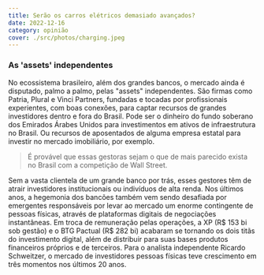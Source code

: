 ```yaml
---
title: Serão os carros elétricos demasiado avançados?
date: 2022-12-16
category: opinião
cover: ./src/photos/charging.jpeg
---
```

### As 'assets' independentes
No ecossistema brasileiro, além dos grandes bancos, o mercado ainda é disputado, palmo a palmo, pelas "assets" independentes. São firmas como Patria, Plural e Vinci Partners, fundadas e tocadas por profissionais experientes, com boas conexões, para captar recursos de grandes investidores dentro e fora do Brasil. Pode ser o dinheiro do fundo soberano dos Emirados Árabes Unidos para investimentos em ativos de infraestrutura no Brasil. Ou recursos de aposentados de alguma empresa estatal para investir no mercado imobiliário, por exemplo.

> É provável que essas gestoras sejam o que de mais parecido exista no Brasil com a competição de Wall Street.

Sem a vasta clientela de um grande banco por trás, esses gestores têm de atrair investidores institucionais ou indivíduos de alta renda. Nos últimos anos, a hegemonia dos bancões também vem sendo desafiada por emergentes responsáveis por levar ao mercado um enorme contingente de pessoas físicas, através de plataformas digitais de negociações instantâneas. Em troca de remuneração pelas operações, a XP (R$ 153 bi sob gestão) e o BTG Pactual (R$ 282 bi) acabaram se tornando os dois titãs do investimento digital, além de distribuir para suas bases produtos financeiros próprios e de terceiros. Para o analista independente Ricardo Schweitzer, o mercado de investidores pessoas físicas teve crescimento em três momentos nos últimos 20 anos.
